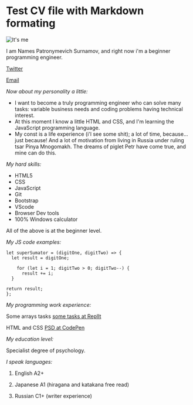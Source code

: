 # Test CV file with Markdown formating

![It's me]( https://avatars.githubusercontent.com/u/50339890?v=4)

I am Names Patronymevich Surnamov, and right now i'm a beginner programming engineer.

[Twitter](https://twitter.com/home)

[Email](https://www.google.com)

*_Now about my personality a little:_*

- I want to become a truly programming engineer who can solve many tasks: variable business needs and coding problems having technical interest.
- At this moment I know a little HTML and CSS, and I'm learning the JavaScript programming language.
- My const is a life experience (i'l see some shit); a lot of time, because... just because! And a lot of motivation from living in Russia under ruling tsar Pinya Mnogomakh. The dreams of piglet Petr have come true, and mine can do this.

*_My hard skills:_*

- HTML5
- CSS
- JavaScript
- Git
- Bootstrap
- VScode
- Browser Dev tools
- 100\% Windows calculator

All of the above is at the beginner level.

*_My JS code examples:_*

	let superSumator = (digitOne, digitTwo) => {
  	  let result = digitOne;

 	    for (let i = 1; digitTwo > 0; digitTwo--) {
    	  result += i;
  	  }

  	return result;
	};

*_My programming work experience:_*

Some arrays tasks [some tasks at ReplIt]( https://replit.com/@Zwelathy/Arraysuchebnye-zadachy#index.js)

HTML and CSS [PSD at CodePen]( https://codepen.io/zwelathy/pen/ZEaLQjd)

*_My education level:_*

Specialist degree of psychology.

*_I speak languages:_*

1. English A2+

15. Japanese A1 (hiragana and katakana free read)

666. Russian C1+ (writer experience)